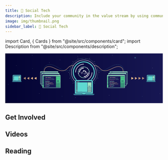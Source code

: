 ```yaml
---
title: 🌊 Social Tech
description: Include your community in the value stream by using community hardware, and providing transparent systems for attention tracking, content storage, value transfer, and indexing.
image: img/thumbnail.png
sidebar_label: 🌊 Social Tech
---
```


import Card, { Cards } from "@site/src/components/card";
import Description from "@site/src/components/description";

![banner](<img/Social_Technology(svg).svg>)

<Description
  text="Include your community in the value stream by using community hardware, and
  providing transparent systems for attention tracking, content storage, value
  transfer, and indexing."
/>

## Get Involved

<Cards>
  <Card
    title="<p><strong>Deploy Compute Tasks to the Network</strong></p>"
    description=" <p>You can run your app on Koii's existing network, or help your community so you can build a network of your own.</p>"
    link="/develop/microservices-and-tasks/task-development-guide/"
    linkText="Deploy your first task"
    svgName="tasks"
    cardPerRow="2"
  />
  <Card
    title="<p><strong>Mine Attention on your App or Website</strong></p>"
    description="<p>KOII tokens are awarded to content creators and developers every day for the attention they generate.</p>"
    link="../earning-koii/proof-of-real-traffic/attention-mining"
    linkText="Start Tracking Attention"
    svgName="attention"
    cardPerRow="2"
  />
  <Card
    title="<p><strong>Apply for Ecosystem Support</strong></p>"
    description=" <p>Building a new project alone can be hard, but we're here to help.</p>"
    link="../earning-koii/grants-program"
    linkText="Get in touch today"
    svgName="impact"
    cardPerRow="2"
  />
  <Card
    title="<p><strong>Check Koii Task Template</strong></p>"
    description=" <p>We provide a Koii task template to help you quckliy understand the layout of task</p>"
    link="/develop/microservices-and-tasks/task-development-guide/k2-task-template/"
    linkText="Check it out"
    svgName="taskTemplate"
    cardPerRow="2"
  />
</Cards>

## Videos

<Cards>
  <Card
    title="<p>User Governance in Social Media</p>"
    link="https://www.youtube.com/watch?v=dc_vaBvUMHE&ab_channel=KoiiNetwork"
    linkText="Watch the Video"
    svgName="governanceVideo"
    cardPerRow="3"
  />
  <Card
    title="<p>Designing Koii Tasks (Tips and Tricks)</p>"
    link="https://www.youtube.com/watch?v=IFSBvDXK72c&t=630s&ab_channel=KoiiNetwork"
    linkText="Watch the Video"
    svgName="designTasksVideo"
    cardPerRow="3"
  />
  <Card
    title="<p>Using Reputation to Provide Security and Reduce Costs</p>"
    link="https://www.youtube.com/watch?v=mEzo0xRXh68&ab_channel=KoiiNetwork"
    linkText="Watch the Video"
    svgName="reputationVideo"
    cardPerRow="3"
  />
</Cards>

## Reading

<Cards>
  <Card
    title="<p><strong>Using Community Hardware to Run Apps</strong></p>"
    description=" <p>The compute sharing marketplace allows anyone to deploy tasks to a network of their community members. Don't have your own community yet? No stress - the Koii community would love to host your app.</p>"
    link="/develop/microservices-and-tasks/task-development-guide/"
    linkText="Deploy your First Task"
    cardPerRow="3"
  />
  <Card
    title="<p><strong>Designing Reputation-Based Systems</strong></p>"
    description="<p>The key to stable decentralization is having a strong network of committed participants. CARP Apps are built around reputation.</p>"
    link="/develop/microservices-and-tasks/using-reputation"
    linkText="Learn More about CARP"
    cardPerRow="3"
  />
  <Card
    title="<p><strong>Fast Transactions with the K2 Settlement Layer</strong></p>"
    description=" <p>Koii makes it easy to store and transfer value thanks to K2.</p>"
    link="/develop/settlement-layer/creating-tokens-on-k2"
    linkText="Get Started with Koii Tokens"
    cardPerRow="3"
  />
</Cards>
